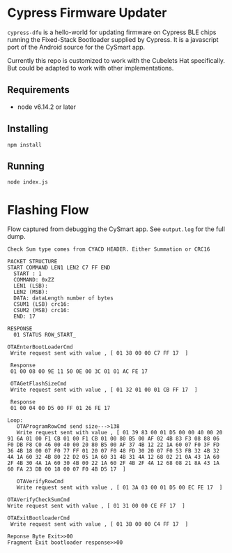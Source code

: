 # Cypress Firmware Updater

`cypress-dfu` is a hello-world for updating firmware on Cypress BLE chips
running the Fixed-Stack Bootloader supplied by Cypress. It is a javascript port
of the Android source for the CySmart app.

Currently this repo is customized to work with the Cubelets Hat specifically. But
could be adapted to work with other implementations.

## Requirements
- node v6.14.2 or later

## Installing
`npm install`

## Running
`node index.js`

# Flashing Flow
Flow captured from debugging the CySmart app. See `output.log` for the full dump.
```
Check Sum type comes from CYACD HEADER. Either Summation or CRC16

PACKET STRUCTURE
START COMMAND LEN1 LEN2 C7 FF END
  START : 1
  COMMAND: 0xZZ
  LEN1 (LSB):
  LEN2 (MSB):
  DATA: dataLength number of bytes
  CSUM1 (LSB) crc16:
  CSUM2 (MSB) crc16:
  END: 17

RESPONSE
  01 STATUS ROW_START_

OTAEnterBootLoaderCmd
 Write request sent with value , [ 01 38 00 00 C7 FF 17  ]

 Response
 01 00 08 00 9E 11 50 0E 00 3C 01 01 AC FE 17

 OTAGetFlashSizeCmd
 Write request sent with value , [ 01 32 01 00 01 CB FF 17  ]

 Response
 01 00 04 00 D5 00 FF 01 26 FE 17

Loop:
   OTAProgramRowCmd send size--->138
   Write request sent with value , [ 01 39 83 00 01 D5 00 00 40 00 20 91 6A 01 00 F1 CB 01 00 F1 CB 01 00 80 B5 00 AF 02 4B 83 F3 08 88 06 F0 DB F8 C0 46 00 40 00 20 80 B5 00 AF 37 4B 12 22 1A 60 07 F0 3F FD 36 4B 18 00 07 F0 77 FF 01 20 07 F0 48 FD 30 20 07 F0 53 FB 32 4B 32 4A 1A 60 32 4B 80 22 D2 05 1A 60 31 4B 31 4A 12 68 02 21 0A 43 1A 60 2F 4B 30 4A 1A 60 30 4B 00 22 1A 60 2F 4B 2F 4A 12 68 08 21 8A 43 1A 60 FA 23 DB 00 18 00 07 F0 4B D5 17  ]

   OTAVerifyRowCmd
   Write request sent with value , [ 01 3A 03 00 01 D5 00 EC FE 17  ]

OTAVerifyCheckSumCmd
Write request sent with value , [ 01 31 00 00 CE FF 17  ]

OTAExitBootloaderCmd
 Write request sent with value , [ 01 3B 00 00 C4 FF 17  ]

Reponse Byte Exit>>00
Fragment Exit bootloader response>>00
```
